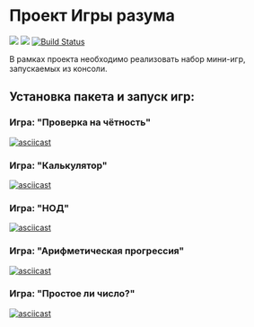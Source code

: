 # Проект Игры разума

<a href="https://codeclimate.com/github/codeclimate/codeclimate/maintainability"><img src="https://api.codeclimate.com/v1/badges/a99a88d28ad37a79dbf6/maintainability" /></a>
<a href="https://codeclimate.com/github/codeclimate/codeclimate/test_coverage"><img src="https://api.codeclimate.com/v1/badges/a99a88d28ad37a79dbf6/test_coverage" /></a>
[![Build Status](https://travis-ci.org/travis-ci/travis-web.svg?branch=master)](https://travis-ci.org/travis-ci/travis-web)

В рамках проекта необходимо реализовать набор мини-игр, запускаемых из консоли.

## Установка пакета и запуск игр:

### Игра: "Проверка на чётность"
[![asciicast](https://asciinema.org/a/fsZZvikMCrhOK9EfqkCSvYp4Y.svg)](https://asciinema.org/a/fsZZvikMCrhOK9EfqkCSvYp4Y)

### Игра: "Калькулятор"
[![asciicast](https://asciinema.org/a/NY0ITwiwsv8s9H8JLsiotQnOV.svg)](https://asciinema.org/a/NY0ITwiwsv8s9H8JLsiotQnOV)

### Игра: "НОД"
[![asciicast](https://asciinema.org/a/R8Mmm8Qtw2uwJWLrFVolps7Fb.svg)](https://asciinema.org/a/R8Mmm8Qtw2uwJWLrFVolps7Fb)

### Игра: "Арифметическая прогрессия"
[![asciicast](https://asciinema.org/a/FwPqJyV3ZTLJYdKCNvmfeSu84.svg)](https://asciinema.org/a/FwPqJyV3ZTLJYdKCNvmfeSu84)

### Игра: "Простое ли число?"
[![asciicast](https://asciinema.org/a/9YBHVIUrgeaGba8Cg0aeIJZ0C.svg)](https://asciinema.org/a/9YBHVIUrgeaGba8Cg0aeIJZ0C)

